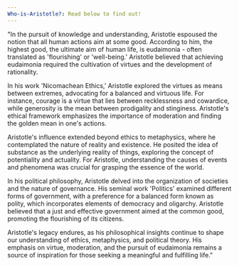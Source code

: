 ```yaml
---
Who-is-Aristotle?: Read below to find out!
---
```

"In the pursuit of knowledge and understanding, Aristotle espoused the notion that all human actions aim at some good. According to him, the highest good, the ultimate aim of human life, is eudaimonia - often translated as 'flourishing' or 'well-being.' Aristotle believed that achieving eudaimonia required the cultivation of virtues and the development of rationality.

In his work 'Nicomachean Ethics,' Aristotle explored the virtues as means between extremes, advocating for a balanced and virtuous life. For instance, courage is a virtue that lies between recklessness and cowardice, while generosity is the mean between prodigality and stinginess. Aristotle's ethical framework emphasizes the importance of moderation and finding the golden mean in one's actions.

Aristotle's influence extended beyond ethics to metaphysics, where he contemplated the nature of reality and existence. He posited the idea of substance as the underlying reality of things, exploring the concept of potentiality and actuality. For Aristotle, understanding the causes of events and phenomena was crucial for grasping the essence of the world.

In his political philosophy, Aristotle delved into the organization of societies and the nature of governance. His seminal work 'Politics' examined different forms of government, with a preference for a balanced form known as polity, which incorporates elements of democracy and oligarchy. Aristotle believed that a just and effective government aimed at the common good, promoting the flourishing of its citizens.

Aristotle's legacy endures, as his philosophical insights continue to shape our understanding of ethics, metaphysics, and political theory. His emphasis on virtue, moderation, and the pursuit of eudaimonia remains a source of inspiration for those seeking a meaningful and fulfilling life."

